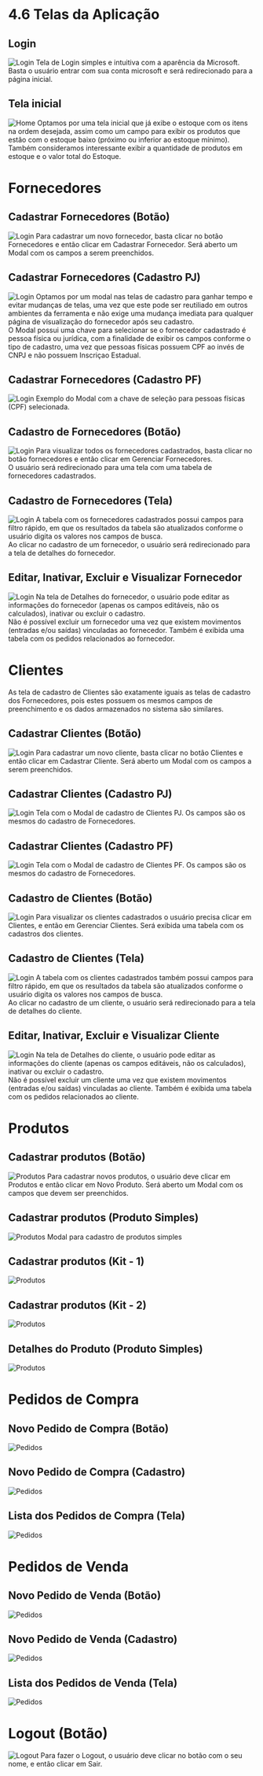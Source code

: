 # 4.6 Telas da Aplicação

## Login
![Login](images/fluxo-tela/Login.png)
Tela de Login simples e intuitiva com a aparência da Microsoft. Basta o usuário entrar com sua conta microsoft e será redirecionado para a página inicial.

## Tela inicial
![Home](images/fluxo-tela/Home-Page.png)
Optamos por uma tela inicial que já exibe o estoque com os itens na ordem desejada, assim como um campo para exibir os produtos que estão com o estoque baixo (próximo ou inferior ao estoque mínimo).  
Também consideramos interessante exibir a quantidade de produtos em estoque e o valor total do Estoque.

# Fornecedores
## Cadastrar Fornecedores (Botão)
![Login](images/fluxo-tela/Fornecedores-1.png)
Para cadastrar um novo fornecedor, basta clicar no botão Fornecedores e então clicar em Cadastrar Fornecedor. Será aberto um Modal com os campos a serem preenchidos.

## Cadastrar Fornecedores (Cadastro PJ)
![Login](images/fluxo-tela/Fornecedores-2.png)
Optamos por um modal nas telas de cadastro para ganhar tempo e evitar mudanças de telas, uma vez que este pode ser reutiliado em outros ambientes da ferramenta e não exige uma mudança imediata para qualquer página de visualização do fornecedor após seu cadastro.  
O Modal possui uma chave para selecionar se o fornecedor cadastrado é pessoa física ou jurídica, com a finalidade de exibir os campos conforme o tipo de cadastro, uma vez que pessoas físicas possuem CPF ao invés de CNPJ e não possuem Inscriçao Estadual.

## Cadastrar Fornecedores (Cadastro PF)
![Login](images/fluxo-tela/Fornecedores-3.png)
Exemplo do Modal com a chave de seleção para pessoas físicas (CPF) selecionada.

## Cadastro de Fornecedores (Botão)
![Login](images/fluxo-tela/Fornecedores-4.png)
Para visualizar todos os fornecedores cadastrados, basta clicar no botão fornecedores e então clicar em Gerenciar Fornecedores.  
O usuário será redirecionado para uma tela com uma tabela de fornecedores cadastrados.

## Cadastro de Fornecedores (Tela)
![Login](images/fluxo-tela/Fornecedores-5.png)
A tabela com os fornecedores cadastrados possui campos para filtro rápido, em que os resultados da tabela são atualizados conforme o usuário digita os valores nos campos de busca.  
Ao clicar no cadastro de um fornecedor, o usuário será redirecionado para a tela de detalhes do fornecedor.

## Editar, Inativar, Excluir e Visualizar Fornecedor
![Login](images/fluxo-tela/Fornecedores-6.png)
Na tela de Detalhes do fornecedor, o usuário pode editar as informações do fornecedor (apenas os campos editáveis, não os calculados), inativar ou excluir o cadastro.  
Não é possível excluir um fornecedor uma vez que existem movimentos (entradas e/ou saídas) vinculadas ao fornecedor.
Também é exibida uma tabela com os pedidos relacionados ao fornecedor.

# Clientes
As tela de cadastro de Clientes são exatamente iguais as telas de cadastro dos Fornecedores, pois estes possuem os mesmos campos de preenchimento e os dados armazenados no sistema são similares.

## Cadastrar Clientes (Botão)
![Login](images/fluxo-tela/Clientes-1.png)
Para cadastrar um novo cliente, basta clicar no botão Clientes e então clicar em Cadastrar Cliente. Será aberto um Modal com os campos a serem preenchidos.

## Cadastrar Clientes (Cadastro PJ)
![Login](images/fluxo-tela/Clientes-2.png)
Tela com o Modal de cadastro de Clientes PJ. Os campos são os mesmos do cadastro de Fornecedores.

## Cadastrar Clientes (Cadastro PF)
![Login](images/fluxo-tela/Clientes-3.png)
Tela com o Modal de cadastro de Clientes PF. Os campos são os mesmos do cadastro de Fornecedores.

## Cadastro de Clientes (Botão)
![Login](images/fluxo-tela/Clientes-4.png)
Para visualizar os clientes cadastrados o usuário precisa clicar em Clientes, e então em Gerenciar Clientes. Será exibida uma tabela com os cadastros dos clientes.

## Cadastro de Clientes (Tela)
![Login](images/fluxo-tela/Clientes-5.png)
A tabela com os clientes cadastrados também possui campos para filtro rápido, em que os resultados da tabela são atualizados conforme o usuário digita os valores nos campos de busca.  
Ao clicar no cadastro de um cliente, o usuário será redirecionado para a tela de detalhes do cliente.


## Editar, Inativar, Excluir e Visualizar Cliente
![Login](images/fluxo-tela/Clientes-6.png)
Na tela de Detalhes do cliente, o usuário pode editar as informações do cliente (apenas os campos editáveis, não os calculados), inativar ou excluir o cadastro.  
Não é possível excluir um cliente uma vez que existem movimentos (entradas e/ou saídas) vinculadas ao cliente.
Também é exibida uma tabela com os pedidos relacionados ao cliente.

# Produtos
## Cadastrar produtos (Botão)
![Produtos](images/fluxo-tela/Produtos-1.png)
Para cadastrar novos produtos, o usuário deve clicar em Produtos e então clicar em Novo Produto. Será aberto um Modal com os campos que devem ser preenchidos.

## Cadastrar produtos (Produto Simples)
![Produtos](images/fluxo-tela/Produtos-2.png)
Modal para cadastro de produtos simples

## Cadastrar produtos (Kit - 1)
![Produtos](images/fluxo-tela/Produtos-3.png)

## Cadastrar produtos (Kit - 2)
![Produtos](images/fluxo-tela/Produtos-4.png)

## Detalhes do Produto (Produto Simples)
![Produtos](images/fluxo-tela/Produtos-5.png)

# Pedidos de Compra
## Novo Pedido de Compra (Botão)
![Pedidos](images/fluxo-tela/Pedidos-compra-1.png)

## Novo Pedido de Compra (Cadastro)
![Pedidos](images/fluxo-tela/Pedidos-compra-2.png)

## Lista dos Pedidos de Compra (Tela)
![Pedidos](images/fluxo-tela/Pedidos-compra-3.png)

# Pedidos de Venda
## Novo Pedido de Venda (Botão)
![Pedidos](images/fluxo-tela/Pedidos-Venda-1.png)

## Novo Pedido de Venda (Cadastro)
![Pedidos](images/fluxo-tela/Pedidos-Venda-2.png)

## Lista dos Pedidos de Venda (Tela)
![Pedidos](images/fluxo-tela/Pedidos-Venda-3.png)

# Logout (Botão)
![Logout](images/fluxo-tela/Logout.png)
Para fazer o Logout, o usuário deve clicar no botão com o seu nome, e então clicar em Sair.
